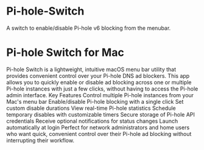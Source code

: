 # Pi-hole-Switch
A switch to enable/disable Pi-hole v6 blocking from the menubar.

# Pi-hole Switch for Mac
Pi-hole Switch is a lightweight, intuitive macOS menu bar utility that provides convenient control over your Pi-hole DNS ad blockers. This app allows you to quickly enable or disable ad blocking across one or multiple Pi-hole instances with just a few clicks, without having to access the Pi-hole admin interface.
Key Features
Control multiple Pi-hole instances from your Mac's menu bar
Enable/disable Pi-hole blocking with a single click
Set custom disable durations
View real-time Pi-hole statistics
Schedule temporary disables with customizable timers
Secure storage of Pi-hole API credentials
Receive optional notifications for status changes
Launch automatically at login
Perfect for network administrators and home users who want quick, convenient control over their Pi-hole ad blocking without interrupting their workflow.
